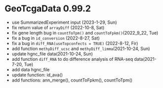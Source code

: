 # GeoTcgaData 0.99.2

+ use SummarizedExperiment input (2023-1-29, Sun)
+ fix return value of `arrayDiff` (2022-10-8, Sat)
+ fix gene length bug in `countToTpm()` and `countToFpkm()`(2022_9_22, Tue)
+ fix a bug in `id_conversion` (2022-8-27, Sat)
+ fix a bug in `diff_RNA(useTopconfects = TRUE)` (2022-8-12, Fir)
+ add function `methyDiff_ucsc` and `methyDiff_limma`(2021-10-24, Sun)
+ update hgnc_file data(2021-10-24, Sun)
+ add function `diff_RNA` to do difference analysis of RNA-seq data(2021-7-20, Tue)
+ add data hgnc_file
+ update function: id_ava()
+ add functions: ann_merge(), countToFpkm(), countToTpm()

